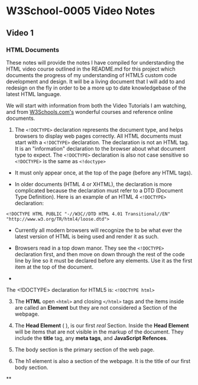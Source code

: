 # W3School-0005 Video Notes

## Video 1

### HTML Documents

These notes will provide the notes I have compiled for understanding the HTML video course outlined in the README.md for this project which documents the progress of my understanding of HTML5 custom code development and design. It will be a living document that I will add to and redesign on the fly in order to be a more up to date knowledgebase of the latest HTML language.

We will start with information from both the Video Tutorials I am watching, and from [W3Schools.com's](https://www.w3schools.com/) wonderful courses and reference online documents.


1. The ```<!DOCTYPE>``` declaration represents the document type, and helps browsers to display web pages correctly. All HTML documents must start with a ```<!DOCTYPE>``` declaration. The declaration is not an HTML tag. It is an "information" declaration to the browser about what document type to expect. The ```<!DOCTYPE>``` declaration is also not case sensitive so ```<!DOCTYPE>``` is the same as ```<!doctype>```

* It must only appear once, at the top of the page (before any HTML tags).

* In older documents (HTML 4 or XHTML), the declaration is more complicated because the declaration must refer to a DTD (Document Type Definition). Here is an example of an HTML 4 ```<!DOCTYPE>``` declaration:

```
<!DOCTYPE HTML PUBLIC "-//W3C//DTD HTML 4.01 Transitional//EN" "http://www.w3.org/TR/html4/loose.dtd">
```




* Currently all modern browsers will recognize the <!DOCTYPE html> to be what ever the latest version of HTML is being used and render it as such.

* Browsers read in a top down manor. They see the ```<!DOCTYPE>``` declaration first, and then move on down through the rest of the code line by line so it must be declared before any elements. Use it as the first item at the top of the document.

*

The <!DOCTYPE> declaration for HTML5 is: ```<!DOCTYPE html>```

3. The **HTML** open ```<html>``` and closing ```</html>``` tags and the items inside are called an **Element** but they are not considered a Section of the webpage.

4. The **Head Element** (<head> </head> ), is our first *real* Section. Inside the **Head Element** will be items that are not visible in the markup of the document. They include the **title** tag, any **meta tags**, and **JavaScript Refences**.

5. The body section is the primary section of the web page.

6. The h1 element is also a section of the webpage. It is the title of our first body section.


**
